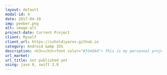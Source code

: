 ```yaml
---
layout: default
modal-id: 4
date: 2017-04-10
img: peeber.png
alt: image-alt
project-date: Current Project
client: Myself
client_url: https://szholdiyarov.github.io
category: Android &amp IOS
description: <h3></h3><font color="#334d4d"> This is my personnal project which is currently under development. <br/><br/>I am planning to implement the Peeber for two platforms IOS and Android. The design which I am going to upload here is not in its final state yet. <br/><br/> The Android version is entirely writtein Kotlin, becase I think that this programming language has a lot of advantages. The two main features of the kotlin, in my opinion, are its simplicity and full compatibility with Java. It is also null-safety and contains lambdas(even it is in Java8) and function-extensions. <br/><br/>As a server-side service I am using a Firebase which is a powerful platform with the database, authentication and hosting. For this, RxJava is used.
url_market: 
url_title: not published yet
using: java 8, swift 3.0
---
```

